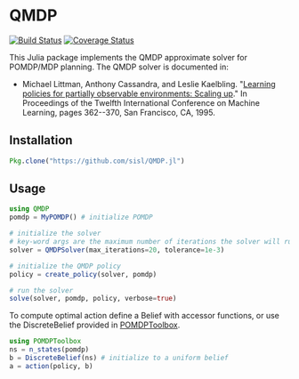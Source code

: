 # QMDP

[![Build Status](https://travis-ci.org/JuliaPOMDP/QMDP.jl.svg?branch=master)](https://travis-ci.org/JuliaPOMDP/QMDP.jl)
[![Coverage Status](https://coveralls.io/repos/JuliaPOMDP/QMDP.jl/badge.svg)](https://coveralls.io/r/JuliaPOMDP/QMDP.jl)

This Julia package implements the QMDP approximate solver for POMDP/MDP planning. The QMDP solver is documented in: 

* Michael Littman, Anthony Cassandra, and Leslie Kaelbling. "[Learning policies for partially observable environments: Scaling up](http://citeseerx.ist.psu.edu/viewdoc/summary?doi=10.1.1.52.6374)." In Proceedings of the Twelfth International Conference on Machine Learning, pages 362--370, San Francisco, CA, 1995. 

## Installation

```julia
Pkg.clone("https://github.com/sisl/QMDP.jl")
```

## Usage

```julia
using QMDP
pomdp = MyPOMDP() # initialize POMDP

# initialize the solver
# key-word args are the maximum number of iterations the solver will run for, and the Bellman tolerance
solver = QMDPSolver(max_iterations=20, tolerance=1e-3) 

# initialize the QMDP policy
policy = create_policy(solver, pomdp)

# run the solver
solve(solver, pomdp, policy, verbose=true)
```

To compute optimal action define a Belief with accessor functions, or use the DiscreteBelief provided in [POMDPToolbox](https://github.com/sisl/POMDPToolbox.jl).

```julia
using POMDPToolbox
ns = n_states(pomdp)
b = DiscreteBelief(ns) # initialize to a uniform belief
a = action(policy, b)
```

